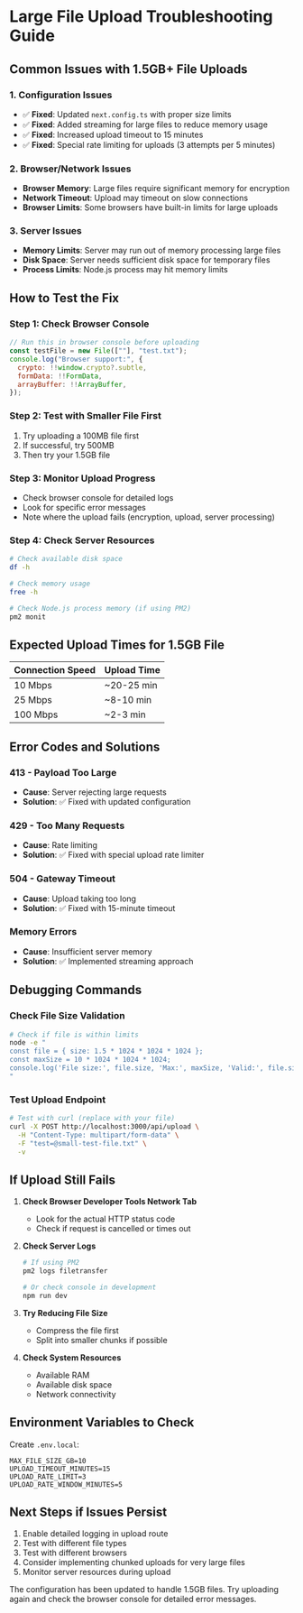 # Large File Upload Troubleshooting Guide

## Common Issues with 1.5GB+ File Uploads

### 1. **Configuration Issues**

- ✅ **Fixed**: Updated `next.config.ts` with proper size limits
- ✅ **Fixed**: Added streaming for large files to reduce memory usage
- ✅ **Fixed**: Increased upload timeout to 15 minutes
- ✅ **Fixed**: Special rate limiting for uploads (3 attempts per 5 minutes)

### 2. **Browser/Network Issues**

- **Browser Memory**: Large files require significant memory for encryption
- **Network Timeout**: Upload may timeout on slow connections
- **Browser Limits**: Some browsers have built-in limits for large uploads

### 3. **Server Issues**

- **Memory Limits**: Server may run out of memory processing large files
- **Disk Space**: Server needs sufficient disk space for temporary files
- **Process Limits**: Node.js process may hit memory limits

## How to Test the Fix

### Step 1: Check Browser Console

```javascript
// Run this in browser console before uploading
const testFile = new File([""], "test.txt");
console.log("Browser support:", {
  crypto: !!window.crypto?.subtle,
  formData: !!FormData,
  arrayBuffer: !!ArrayBuffer,
});
```

### Step 2: Test with Smaller File First

1. Try uploading a 100MB file first
2. If successful, try 500MB
3. Then try your 1.5GB file

### Step 3: Monitor Upload Progress

- Check browser console for detailed logs
- Look for specific error messages
- Note where the upload fails (encryption, upload, server processing)

### Step 4: Check Server Resources

```bash
# Check available disk space
df -h

# Check memory usage
free -h

# Check Node.js process memory (if using PM2)
pm2 monit
```

## Expected Upload Times for 1.5GB File

| Connection Speed | Upload Time |
| ---------------- | ----------- |
| 10 Mbps          | ~20-25 min  |
| 25 Mbps          | ~8-10 min   |
| 100 Mbps         | ~2-3 min    |

## Error Codes and Solutions

### 413 - Payload Too Large

- **Cause**: Server rejecting large requests
- **Solution**: ✅ Fixed with updated configuration

### 429 - Too Many Requests

- **Cause**: Rate limiting
- **Solution**: ✅ Fixed with special upload rate limiter

### 504 - Gateway Timeout

- **Cause**: Upload taking too long
- **Solution**: ✅ Fixed with 15-minute timeout

### Memory Errors

- **Cause**: Insufficient server memory
- **Solution**: ✅ Implemented streaming approach

## Debugging Commands

### Check File Size Validation

```bash
# Check if file is within limits
node -e "
const file = { size: 1.5 * 1024 * 1024 * 1024 };
const maxSize = 10 * 1024 * 1024 * 1024;
console.log('File size:', file.size, 'Max:', maxSize, 'Valid:', file.size <= maxSize);
"
```

### Test Upload Endpoint

```bash
# Test with curl (replace with your file)
curl -X POST http://localhost:3000/api/upload \
  -H "Content-Type: multipart/form-data" \
  -F "test=@small-test-file.txt" \
  -v
```

## If Upload Still Fails

1. **Check Browser Developer Tools Network Tab**

   - Look for the actual HTTP status code
   - Check if request is cancelled or times out

2. **Check Server Logs**

   ```bash
   # If using PM2
   pm2 logs filetransfer

   # Or check console in development
   npm run dev
   ```

3. **Try Reducing File Size**

   - Compress the file first
   - Split into smaller chunks if possible

4. **Check System Resources**
   - Available RAM
   - Available disk space
   - Network connectivity

## Environment Variables to Check

Create `.env.local`:

```env
MAX_FILE_SIZE_GB=10
UPLOAD_TIMEOUT_MINUTES=15
UPLOAD_RATE_LIMIT=3
UPLOAD_RATE_WINDOW_MINUTES=5
```

## Next Steps if Issues Persist

1. Enable detailed logging in upload route
2. Test with different file types
3. Test with different browsers
4. Consider implementing chunked uploads for very large files
5. Monitor server resources during upload

The configuration has been updated to handle 1.5GB files. Try uploading again and check the browser console for detailed error messages.

